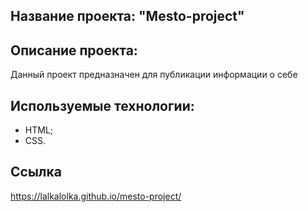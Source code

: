 ## Название проекта: "Mesto-project"

## Описание проекта:
Данный проект предназначен для публикации информации о себе

## Используемые технологии:
- HTML;
- CSS.

## Ссылка
https://lalkalolka.github.io/mesto-project/